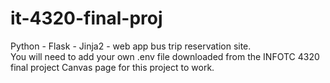 # it-4320-final-proj

Python - Flask - Jinja2 - web app bus trip reservation site.<br />
You will need to add your own .env file downloaded from the INFOTC 4320 final project Canvas page for this project to work.
